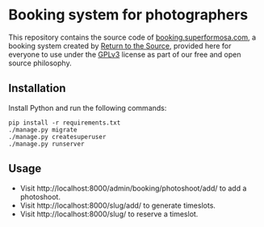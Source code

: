 Booking system for photographers
================================

This repository contains the source code of
[booking.superformosa.com](https://booking.superformosa.com/), a
booking system created by [Return to the Source](https://rtts.eu/),
provided here for everyone to use under the [GPLv3](LICENSE) license
as part of our free and open source philosophy.


Installation
------------

Install Python and run the following commands:

    pip install -r requirements.txt
    ./manage.py migrate
    ./manage.py createsuperuser
    ./manage.py runserver


Usage
-----

- Visit http://localhost:8000/admin/booking/photoshoot/add/ to add a photoshoot.
- Visit http://localhost:8000/slug/add/ to generate timeslots.
- Visit http://localhost:8000/slug/ to reserve a timeslot.
